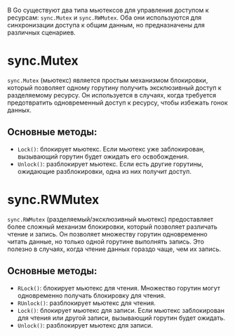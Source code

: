 В Go существуют два типа мьютексов для управления доступом к ресурсам: `sync.Mutex` и `sync.RWMutex`. Оба они используются для синхронизации доступа к общим данным, но предназначены для различных сценариев.

# sync.Mutex
`sync.Mutex` (мьютекс) является простым механизмом блокировки, который позволяет одному горутину получить эксклюзивный доступ к разделяемому ресурсу. Он используется в случаях, когда требуется предотвратить одновременный доступ к ресурсу, чтобы избежать гонок данных.

## Основные методы:
- `Lock()`: блокирует мьютекс. Если мьютекс уже заблокирован, вызывающий горутин будет ожидать его освобождения.
- `Unlock()`: разблокирует мьютекс. Если есть другие горутины, ожидающие разблокировки, одна из них получит доступ.

# sync.RWMutex
`sync.RWMutex` (разделяемый/эксклюзивный мьютекс) предоставляет более сложный механизм блокировки, который позволяет различать чтение и запись. Он позволяет множеству горутин одновременно читать данные, но только одной горутине выполнять запись. Это полезно в случаях, когда чтение данных гораздо чаще, чем их запись.

## Основные методы:
- `RLock()`: блокирует мьютекс для чтения. Множество горутин могут одновременно получать блокировку для чтения.
- `RUnlock()`: разблокирует мьютекс для чтения.
- `Lock()`: блокирует мьютекс для записи. Если мьютекс заблокирован для чтения или другой записи, вызывающий горутин будет ожидать.
- `Unlock()`: разблокирует мьютекс для записи.